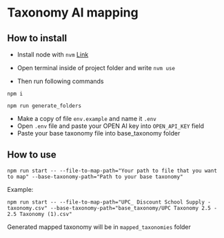 # Taxonomy AI mapping

## How to install

- Install node with `nvm` [Link](https://sukiphan.medium.com/how-to-install-nvm-node-version-manager-on-macos-d9fe432cc7db)
- Open terminal inside of project folder and write `nvm use`

- Then run following commands 

```
npm i

npm run generate_folders
```


- Make a copy of file `env.example` and name it `.env`
- Open `.env` file and paste your OPEN AI key into `OPEN_API_KEY` field
- Paste your base taxonomy file into base_taxonomy folder


## How to use

```
npm run start -- --file-to-map-path="Your path to file that you want to map" --base-taxonomy-path="Path to your base taxonomy"
```

Example: 

```
npm run start -- --file-to-map-path="UPC_ Discount School Supply - taxonomy.csv" --base-taxonomy-path="base_taxonomy/UPC Taxonomy 2.5 - 2.5 Taxonomy (1).csv"
```

Generated mapped taxonomy will be in `mapped_taxonomies` folder


